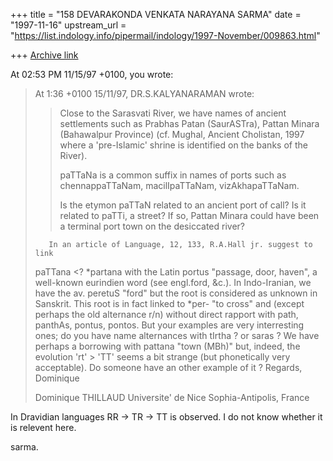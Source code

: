 +++
title = "158 DEVARAKONDA VENKATA NARAYANA SARMA"
date = "1997-11-16"
upstream_url = "https://list.indology.info/pipermail/indology/1997-November/009863.html"

+++
[Archive link](https://list.indology.info/pipermail/indology/1997-November/009863.html)

At 02:53 PM 11/15/97 +0100, you wrote:
>At 1:36 +0100 15/11/97, DR.S.KALYANARAMAN wrote:
>>
>>Close to the Sarasvati River, we have names of ancient settlements such as
>>Prabhas Patan (SaurASTra), Pattan Minara (Bahawalpur Province) (cf.
>>Mughal, Ancient Cholistan, 1997 where a 'pre-Islamic' shrine is identified
>>on the banks of the River).
>>
>>paTTaNa is a common suffix in names of ports such as chennappaTTaNam,
>>macilIpaTTaNam, vizAkhapaTTaNam.
>>
>>Is the etymon paTTaN related to an ancient port of call? Is it related to
>>paTTi, a street? If so, Pattan Minara could have been a terminal port town
>>on the desiccated river?
>>
>
>        In an article of Language, 12, 133, R.A.Hall jr. suggest to link
>paTTana <? *partana with the Latin portus "passage, door, haven", a
>well-known eurindien word (see engl.ford, &c.). In Indo-Iranian, we have
>the av. peretuS "ford" but the root is considered as unknown in Sanskrit.
>This root is in fact linked to *per- "to cross" and (except perhaps the old
>alternance r/n) without direct rapport with path, panthAs, pontus, pontos.
>        But your examples are very interresting ones; do you have name
>alternances with tIrtha ? or saras ?
>        We have perhaps a borrowing with pattana "town (MBh)" but, indeed,
>the evolution 'rt' > 'TT' seems a bit strange (but phonetically very
>acceptable). Do someone have an other example of it ?
>        Regards,
>Dominique
>
>Dominique THILLAUD
>Universite' de Nice Sophia-Antipolis, France
>
>

In Dravidian languages RR -> TR -> TT is observed. I do not know whether
it is relevent here.

sarma.



